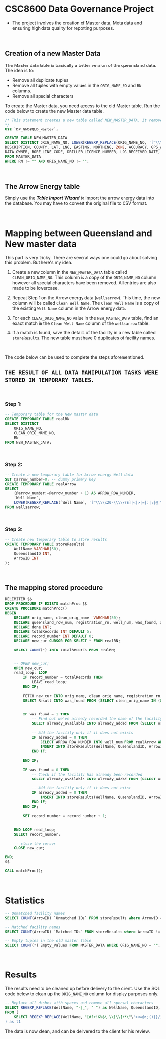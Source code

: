 # CSC8600 Data Governance Project

- The project involves the creation of Master data, Meta data and ensuring high data quality for reporting purposes.


<br/>

## Creation of a new Master Data
The Master data table is basically a better version of the queensland data. The idea is to:

- Remove all duplicate tuples
- Remove all tuples with empty values in the ```ORIG_NAME_NO``` and ```RN``` columns.
- Remove all special characters

To create the Master data, you need access to the old Master table. Run the code below to create the new Master data table.

```sql
/* This statement creates a new table called NEW_MASTER_DATA. It removes all special characters in the ORIG_NAME_NO column. Lastly, it removes all duplicated tuples in the Queensland dataset.
*/
USE `DP_GWDBQLD_Master`;

CREATE TABLE NEW_MASTER_DATA
SELECT DISTINCT ORIG_NAME_NO, LOWER(REGEXP_REPLACE(ORIG_NAME_NO, '[^\\\\x20-\\\\x7E]|<|>|=|:|;|@|\;|\\?|\\[', '')) CLEAN_ORIG_NAME_NO, RN, FACILITY_TYPE, OFFICE, SHIRE_CODE, PARISH, RN_REPLACES, DO_FILE, RO_FILE, HO_FILE, FACILITY_STATUS, DRILLED_DATE, DRILLER_NAME, BASIN, METHOD_CONST, SUB_AREA, LOT, PLAN,
DESCRIPTION, COUNTY, LAT, LNG, EASTING, NORTHING, ZONE, ACCURACY, GPS_ACCURACY, GIS_LAT, GIS_LNG, CHECKED, MAP_SCALE, MAP_SERIES, MAP_NO, PROG_SECT, EQUIPMENT, POLYGON, CONFIDENTIAL,
DATA_OWNER, BORE_LINE_CODE, DRILLER_LICENCE_NUMBER, LOG_RECEIVED_DATE, OBJECTID
FROM MASTER_DATA
WHERE RN != "" AND ORIG_NAME_NO != "";
```

<br/>

## The Arrow Energy table
Simply use the ***Table Import Wizard*** to import the arrow energy data into the database. You may have to convert the original file to CSV format.

<br/>

# Mapping between Queensland and New master data
This part is very tricky. There are several ways one could go about solving this problem. But here's my idea.

1. Create a new column in the ```NEW_MASTER_DATA``` table called ```CLEAN_ORIG_NAME_NO```. This column is a copy of the ```ORIG_NAME_NO``` column however all special characters have been removed. All entries are also made to be lowercase.

2. Repeat Step 1 on the Arrow energy data (```wellsarrow```). This time, the new column will be called ```Clean Well Name```. The ```Clean Well Name``` is a copy of the existing ```Well Name``` column in the Arrow energy data.

3. For each ```CLEAN_ORIG_NAME_NO``` value in the ```NEW_MASTER_DATA``` table, find an exact match in the ```Clean Well Name``` column of the ```wellsarrow``` table.

4. If a match is found, save the details of the facility in a new table called ```storeResults```. The new table must have 0 duplicates of facility names.

<br/>

The code below can be used to complete the steps aforementioned. 

## ```THE RESULT OF ALL DATA MANIPULATION TASKS WERE STORED IN TEMPORARY TABLES```.

<br/>

### Step 1:
```sql
-- Temporary table for the New master data
CREATE TEMPORARY TABLE realRN 
SELECT DISTINCT
    ORIG_NAME_NO, 
    CLEAN_ORIG_NAME_NO,
    RN
FROM NEW_MASTER_DATA;
```
<br/>

### Step 2:
```sql
-- Create a new temporary table for Arrow energy Well data
SET @arrow_number=0; -- dummy primary key
CREATE TEMPORARY TABLE realArrow 
SELECT 
	(@arrow_number:=@arrow_number + 1) AS ARROW_ROW_NUMBER, 
    `Well Name`,
	LOWER(REGEXP_REPLACE(`Well Name`, '[^\\\\x20-\\\\x7E]|<|>|=|:|;|@|\;|\\?|\\[', '')) as `Clean Well Name`
FROM wellsarrow;
```

<br/>

### Step 3:
```sql
-- Create new temporary table to store results
CREATE TEMPORARY TABLE storeResults(
    WellName VARCHAR(50),
	QueenslandID INT,
    ArrowID INT
);

```

<br/>

## The mapping stored procedure
```sql
DELIMITER $$
DROP PROCEDURE IF EXISTS matchProc $$
CREATE PROCEDURE matchProc()
BEGIN
	DECLARE orig_name, clean_orig_name  VARCHAR(50);
    DECLARE queensland_row_num, registration_rn, well_num, was_found, already_added INT;
    DECLARE done INT;
	DECLARE totalRecords INT DEFAULT 5;
    DECLARE record_number INT DEFAULT 0;
    DECLARE new_cur CURSOR FOR SELECT * FROM realRN;
    
    SELECT COUNT(*) INTO totalRecords FROM realRN;

    
    -- OPEN new_cur;
    OPEN new_cur;
    read_loop: LOOP
		IF record_number = totalRecords THEN
			LEAVE read_loop;
		END IF;
        
        FETCH new_cur INTO orig_name, clean_orig_name, registration_rn;
		SELECT Result INTO was_found FROM (SELECT clean_orig_name IN (SELECT `Clean Well Name` FROM realArrow) as Result) as new_table;
	
        
        IF was_found = 1 THEN
			-- Find out we've already recorded the name of the facility
            SELECT already_available INTO already_added FROM (SELECT orig_name IN (SELECT WellName FROM storeResults) as already_available) as t1;
            
            -- Add the facility only if it does not exists
            IF already_added = 0 THEN
				SELECT ARROW_ROW_NUMBER INTO well_num FROM realArrow WHERE `Clean Well Name` = clean_orig_name LIMIT 1;
				INSERT INTO storeResults(WellName, QueenslandID, ArrowID) VALUES (orig_name, registration_rn, well_num);
			END IF;
            
		END IF;
        
        IF was_found = 0 THEN
			-- Check if the facility has already been recorded
			SELECT already_available INTO already_added FROM (SELECT orig_name IN (SELECT WellName FROM storeResults) as already_available) as t2;
            
            -- Add the facility only if it does not exist
            IF already_added = 0 THEN 
				INSERT INTO storeResults(WellName, QueenslandID, ArrowID) VALUES (orig_name, registration_rn, -1);
			END IF;
		END IF;
        
        SET record_number = record_number + 1;
        
        
	END LOOP read_loop;
    SELECT record_number;
    
	-- close the cursor
    CLOSE new_cur;
        
END;
$$

CALL matchProc();
```
<br/>

# Statistics

```sql
-- Unmatched facility names
SELECT COUNT(ArrowID) `Unmatched IDs` FROM storeResults where ArrowID = -1; -- 44268
```

```sql
-- Matched facility names
SELECT COUNT(ArrowID) `Matched IDs` FROM storeResults where ArrowID != -1; -- 195
```


```sql
-- Empty tuples in the old master table
SELECT COUNT(*) Empty_Values FROM MASTER_DATA WHERE ORIG_NAME_NO = ""; -- 108102
```

<br/>

# Results
The results need to be cleaned up before delivery to the client. Use the SQL code below to clean up the ```ORIG_NAME_NO``` column for display purposes only.

```sql
-- Replace all dashes with spaces and remove all special characters
SELECT REGEXP_REPLACE(WellName, "-|_", " ") as WellName, QueenslandID, ArrowID
FROM ( 
	SELECT REGEXP_REPLACE(WellName, "[#?+!&%$\.\\[\\]\*\"\'><=@:;(){}/]", "") as WellName, QueenslandID, ArrowID FROM storeResults
) as t1
```

The data is now clean, and can be delivered to the client for his review.


